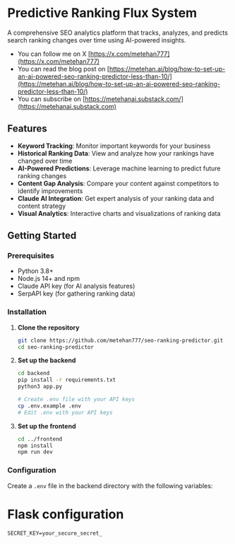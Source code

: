 # Predictive Ranking Flux System

A comprehensive SEO analytics platform that tracks, analyzes, and predicts search ranking changes over time using AI-powered insights.

- You can follow me on X [https://x.com/metehan777](https://x.com/metehan777)
- You can read the blog post on [https://metehan.ai/blog/how-to-set-up-an-ai-powered-seo-ranking-predictor-less-than-10/](https://metehan.ai/blog/how-to-set-up-an-ai-powered-seo-ranking-predictor-less-than-10/)
- You can subscribe on [https://metehanai.substack.com/](https://metehanai.substack.com)


## Features

- **Keyword Tracking**: Monitor important keywords for your business
- **Historical Ranking Data**: View and analyze how your rankings have changed over time
- **AI-Powered Predictions**: Leverage machine learning to predict future ranking changes
- **Content Gap Analysis**: Compare your content against competitors to identify improvements
- **Claude AI Integration**: Get expert analysis of your ranking data and content strategy
- **Visual Analytics**: Interactive charts and visualizations of ranking data

## Getting Started

### Prerequisites

- Python 3.8+
- Node.js 14+ and npm
- Claude API key (for AI analysis features)
- SerpAPI key (for gathering ranking data)

### Installation

1. **Clone the repository**
   ```bash
   git clone https://github.com/metehan777/seo-ranking-predictor.git
   cd seo-ranking-predictor
   ```

2. **Set up the backend**
   ```bash
   cd backend
   pip install -r requirements.txt
   python3 app.py
   
   # Create .env file with your API keys
   cp .env.example .env
   # Edit .env with your API keys
   ```

3. **Set up the frontend**
   ```bash
   cd ../frontend
   npm install
   npm run dev
   ```

### Configuration

Create a `.env` file in the backend directory with the following variables:

# Flask configuration
```DEBUG=True
SECRET_KEY=your_secure_secret_
```
